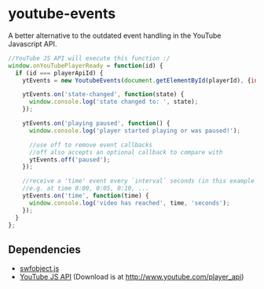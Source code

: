 youtube-events
==============

A better alternative to the outdated event handling in the YouTube Javascript API.

```javascript
//YouTube JS API will execute this function :/
window.onYouTubePlayerReady = function(id) {
  if (id === playerApiId) {
    ytEvents = new YoutubeEvents(document.getElementById(playerId), {interval: 5});

    ytEvents.on('state-changed', function(state) {
      window.console.log('state changed to: ', state);
    });

    ytEvents.on('playing paused', function() {
      window.console.log('player started playing or was paused!');

      //use off to remove event callbacks
      //off also accepts an optional callback to compare with
      ytEvents.off('paused');
    });

    //receive a 'time' event every `interval` seconds (in this example 5s) the video has played
    //e.g. at time 0:00, 0:05, 0:10, ...
    ytEvents.on('time', function(time) {
      window.console.log('video has reached', time, 'seconds');
    });
  }
};
```

Dependencies
------------

- [swfobject.js](https://code.google.com/p/swfobject/)
- [YouTube JS API](https://developers.google.com/youtube/js_api_reference) (Download is at http://www.youtube.com/player_api)
